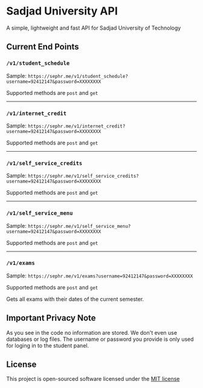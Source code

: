 # Sadjad University API
A simple, lightweight and fast API for Sadjad University of Technology

## Current End Points
### `/v1/student_schedule`
Sample: `https://sephr.me/v1/student_schedule?username=92412147&password=XXXXXXXX`

Supported methods are `post` and `get`

---
### `/v1/internet_credit`
Sample: `https://sephr.me/v1/internet_credit?username=92412147&password=XXXXXXXX`

Supported methods are `post` and `get`

---
### `/v1/self_service_credits`
Sample: `https://sephr.me/v1/self_service_credits?username=92412147&password=XXXXXXXX`

Supported methods are `post` and `get`

---
### `/v1/self_service_menu`
Sample: `https://sephr.me/v1/self_service_menu?username=92412147&password=XXXXXXXX`

Supported methods are `post` and `get`

---
### `/v1/exams`
Sample: `https://sephr.me/v1/exams?username=92412147&password=XXXXXXXX`

Supported methods are `post` and `get`

Gets all exams with their dates of the current semester.

## Important Privacy Note
As you see in the code no information are stored. We don't even use databases or log files. The username or password you provide is only used for loging in to the student panel.


## License
This project is open-sourced software licensed under the [MIT license](http://opensource.org/licenses/MIT)


